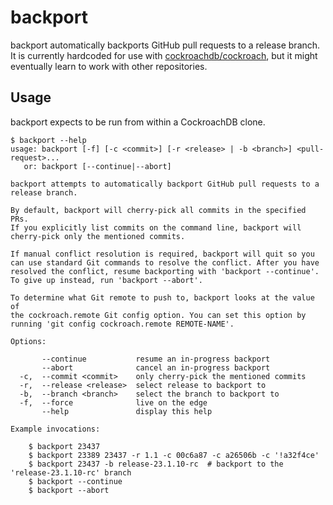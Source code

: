 # backport

backport automatically backports GitHub pull requests to a release branch.  It
is currently hardcoded for use with [cockroachdb/cockroach], but it might
eventually learn to work with other repositories.

## Usage

backport expects to be run from within a CockroachDB clone.

```
$ backport --help
usage: backport [-f] [-c <commit>] [-r <release> | -b <branch>] <pull-request>...
   or: backport [--continue|--abort]

backport attempts to automatically backport GitHub pull requests to a
release branch.

By default, backport will cherry-pick all commits in the specified PRs.
If you explicitly list commits on the command line, backport will
cherry-pick only the mentioned commits.

If manual conflict resolution is required, backport will quit so you
can use standard Git commands to resolve the conflict. After you have
resolved the conflict, resume backporting with 'backport --continue'.
To give up instead, run 'backport --abort'.

To determine what Git remote to push to, backport looks at the value of
the cockroach.remote Git config option. You can set this option by
running 'git config cockroach.remote REMOTE-NAME'.

Options:

       --continue           resume an in-progress backport
       --abort              cancel an in-progress backport
  -c,  --commit <commit>    only cherry-pick the mentioned commits
  -r,  --release <release>  select release to backport to
  -b,  --branch <branch>    select the branch to backport to
  -f,  --force              live on the edge
       --help               display this help

Example invocations:

    $ backport 23437
    $ backport 23389 23437 -r 1.1 -c 00c6a87 -c a26506b -c '!a32f4ce'
    $ backport 23437 -b release-23.1.10-rc  # backport to the 'release-23.1.10-rc' branch
    $ backport --continue
    $ backport --abort
```

[cockroachdb/cockroach]: https://github.com/cockroachdb/cockroach
